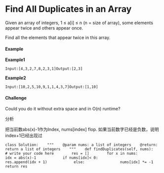 # Find All Duplicates in an Array

Given an array of integers, 1 ≤ a\[i\] ≤ n \(n = size of array\), some elements appear twice and others appear once.

Find all the elements that appear twice in this array.

#### Example

**Example1**

```text
Input:[4,3,2,7,8,2,3,1]Output:[2,3]
```

**Example2**

```text
Input:[10,2,5,10,9,1,1,4,3,7]Output:[1,10]
```

#### Challenge

Could you do it without extra space and in O\(n\) runtime?

分析

把当前数abs\(x\)-1作为Index, nums\[index\]  flop. 如果当前数字已经是负数，说明index+1已经出现过

```text
class Solution:    """    @param nums: a list of integers    @return: return a list of integers    """    def findDuplicates(self, nums):        # write your code here        res = []        for x in nums:            idx = abs(x)-1            if nums[idx]< 0:                res.append(idx + 1)            else:                nums[idx] *= -1        return res                        
```

